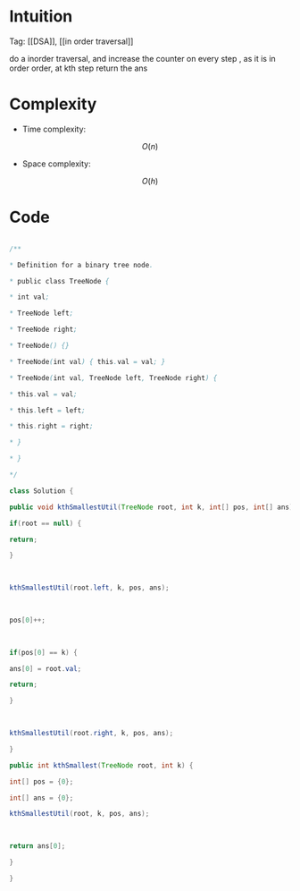 # Intuition

<!-- Describe your first thoughts on how to solve this problem. -->

Tag: [[DSA]], [[in order traversal]]


do a inorder traversal, and increase the counter on every step , as it is in order order, at kth step return the ans

  
  

# Complexity

- Time complexity:

<!-- Add your time complexity here, e.g. $$O(n)$$ -->

$$O(n)$$

  

- Space complexity:

<!-- Add your space complexity here, e.g. $$O(n)$$ -->

$$O(h)$$

  

# Code

```java []

/**

* Definition for a binary tree node.

* public class TreeNode {

* int val;

* TreeNode left;

* TreeNode right;

* TreeNode() {}

* TreeNode(int val) { this.val = val; }

* TreeNode(int val, TreeNode left, TreeNode right) {

* this.val = val;

* this.left = left;

* this.right = right;

* }

* }

*/

class Solution {

public void kthSmallestUtil(TreeNode root, int k, int[] pos, int[] ans) {

if(root == null) {

return;

}

  

kthSmallestUtil(root.left, k, pos, ans);

  

pos[0]++;

  

if(pos[0] == k) {

ans[0] = root.val;

return;

}

  

kthSmallestUtil(root.right, k, pos, ans);

}

public int kthSmallest(TreeNode root, int k) {

int[] pos = {0};

int[] ans = {0};

kthSmallestUtil(root, k, pos, ans);

  

return ans[0];

}

}

```